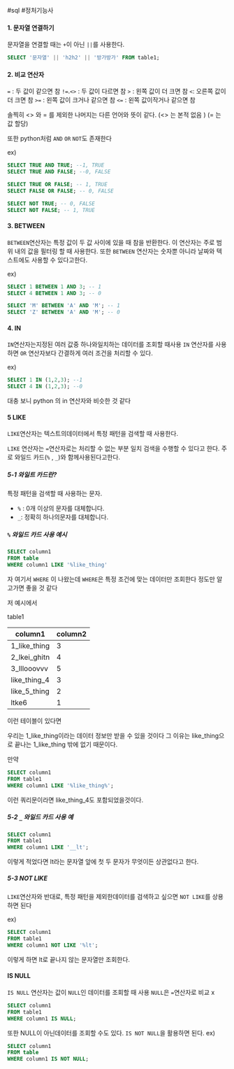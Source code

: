 #sql #정처기능사
#### 1. 문자열 연결하기 

문자열을 연결할 때는 `+`이 아닌 `||`를 사용한다.

```sql
SELECT '문자열' || 'h2h2' || '방가방가' FROM table1;
```

#### 2. 비교 연산자

 `=` : 두 값이 같으면 참
 `!=`.`<>` : 두 값이 다르면 참
 `>` : 왼쪽 값이 더 크면 참
 `<`: 오른쪽 값이 더 크면 참
 `>=` : 왼쪽 값이 크거나 같으면 참
 `<=` : 왼쪽 값이작거나 같으면 참

  솔찍히 <> 와 = 를 제외한 나머지는 다른 언어와 뜻이 같다.
  (<> 는 본적 없음 )
  (= 는 값 할당)

또한 python처럼 `AND` `OR` `NOT`도 존재한다

ex)
```sql
SELECT TRUE AND TRUE; --1, TRUE
SELECT TRUE AND FALSE; --0, FALSE
```

```sql
SELECT TRUE OR FALSE; -- 1, TRUE
SELECT FALSE OR FALSE; -- 0, FALSE
```

```sql
SELECT NOT TRUE; -- 0, FALSE
SELECT NOT FALSE; -- 1, TRUE
```


#### 3. BETWEEN

`BETWEEN`연산자는 특정 값이 두 값 사이에 있을 때 참을 반환한다.
이 연산자는 주로 범위 내의 값을 필터링 할 때 사용한다.
또한 `BETWEEN` 연산자는 숫자뿐 아니라 날짜와 텍스트에도 사용할 수 있다고한다.

ex)
```sql
SELECT 1 BETWEEN 1 AND 3; -- 1
SELECT 4 BETWEEN 1 AND 3; -- 0

SELECT 'M' BETWEEN 'A' AND 'M'; -- 1
SELECT 'Z' BETWEEN 'A' AND 'M'; -- 0
```


#### 4. IN

`IN`연산자는지정된 여러 값중 하나와일치하는 데이터를 조회할 때사용
`IN` 연산자를 사용하면 `OR` 연산자보다 간결하게 여러 조건을 처리할 수 있다.


ex)
```sql
SELECT 1 IN (1,2,3); --1
SELECT 4 IN (1,2,3); --0
```

대충 보니 python 의 in 연산자와 비슷한 것 같다

#### 5 LIKE

`LIKE`연산자는 텍스트의데이터에서 특정 패턴을 검색할 때 사용한다.

 `LIKE` 연산자는 `=`연산자로는 처리할 수 없는 부분 일치 검색을 수행할 수 있다고 한다.
주로 와일드 카드(`%` , `_`)와 함께사용된다고한다.

##### 5-1 와일트 카드란?
특정 패턴을 검색할 때 사용하는 문자.
- `%`  : 0개 이상의 문자를 대체합니다.
- `_`: 정확히 하나의문자를 대체합니다.

##### `%` 와일드 카드 사용 예시

```sql
SELECT column1
FROM table
WHERE column1 LIKE '%like_thing'
```

 자 여기서 `WHERE` 이 나왔는데 `WHERE`은 특정 조건에 맞는 데이터만 조회한다 정도만 알고가면 좋을 것 같다

저 예시에서 

table1

| column1      | column2 |
| ------------ | ------- |
| 1_like_thing | 3       |
| 2_lkei_ghitn | 4       |
| 3_lllooovvv  | 5       |
| like_thing_4 | 3       |
| like_5_thing | 2       |
| ltke6        | 1       |
이런 테이블이 있다면 

우리는 1_like_thing이라는 데이터 정보만 받을 수 있을 것이다
그 이유는 like_thing으로 끝나는 1_like_thing 밖에 없기 때문이다.

만약 
```sql
SELECT column1
FROM table1
WHERE column1 LIKE '%like_thing%';
```
이런 쿼리문이라면 like_thing_4도 포함되었을것이다. 


##### 5-2 `_` 와일드 카드 사용 예

```sql
SELECT column1
FROM table1
WHERE column1 LIKE '__lt';
```
이렇게 적었다면 lt라는 문자열 앞에 첫 두 문자가 무엇이든 상관없다고 한다.

##### 5-3 NOT LIKE
`LIKE`연산자와 반대로, 특정 패턴을 제외한데이터를 검색하고 싶으면 `NOT LIKE`를 상용하면 된다

ex)
```sql
SELECT column1
FROM table1
WHERE column1 NOT LIKE '%lt';
```
이렇게 하면 lt로 끝나지 않는 문자열만 조회한다.

#### IS NULL

`IS NULL` 연산자는 값이 `NULL`인 데이터를 조회할 때 사용
`NULL`은 `=`연산자로 비교 x

```sql
SELECT column1
FROM table1
WHERE column1 IS NULL;
```

또한 NULL이 아닌데이터를 조회할 수도 있다.
`IS NOT NULL`을 활용하면 된다.
ex)
```sql
SELECT column1
FROM table
WHERE column1 IS NOT NULL;
```


